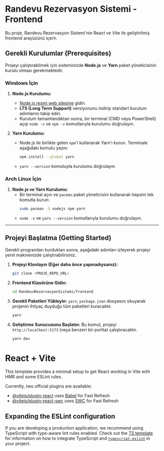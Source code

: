 # Randevu Rezervasyon Sistemi - Frontend

Bu proje, Randevu Rezervasyon Sistemi'nin React ve Vite ile geliştirilmiş frontend arayüzünü içerir.

## Gerekli Kurulumlar (Prerequisites)

Projeyi çalıştırabilmek için sisteminizde **Node.js** ve **Yarn** paket yöneticisinin kurulu olması gerekmektedir.

### Windows İçin

1.  **Node.js Kurulumu:**

      * [Node.js resmi web sitesine](https://nodejs.org/) gidin.
      * **LTS (Long Term Support)** versiyonunu indirip standart kurulum adımlarını takip edin.
      * Kurulum tamamlandıktan sonra, bir terminal (CMD veya PowerShell) açıp `node -v` ve `npm -v` komutlarıyla kurulumu doğrulayın.

2.  **Yarn Kurulumu:**

      * Node.js ile birlikte gelen `npm`'i kullanarak Yarn'ı kurun. Terminale aşağıdaki komutu yazın:
        ```bash
        npm install --global yarn
        ```
      * `yarn --version` komutuyla kurulumu doğrulayın.

### Arch Linux İçin

1.  **Node.js ve Yarn Kurulumu:**
      * Bir terminal açın ve `pacman` paket yöneticisini kullanarak hepsini tek komutla kurun:
        ```bash
        sudo pacman -S nodejs npm yarn
        ```
      * `node -v` ve `yarn --version` komutlarıyla kurulumu doğrulayın.

-----

## Projeyi Başlatma (Getting Started)

Gerekli programları kurduktan sonra, aşağıdaki adımları izleyerek projeyi yerel makinenizde çalıştırabilirsiniz.

1.  **Projeyi Klonlayın (Eğer daha önce yapmadıysanız):**

    ```bash
    git clone <PROJE_REPO_URL>
    ```

2.  **Frontend Klasörüne Gidin:**

    ```bash
    cd RandevuRezervasyonSistemi/frontend
    ```

3.  **Gerekli Paketleri Yükleyin:**
    `yarn`, `package.json` dosyasını okuyarak projenin ihtiyaç duyduğu tüm paketleri kuracaktır.

    ```bash
    yarn
    ```

4.  **Geliştirme Sunucusunu Başlatın:**
    Bu komut, projeyi `http://localhost:5173` (veya benzeri bir portta) çalıştıracaktır.

    ```bash
    yarn dev
    ```








# React + Vite

This template provides a minimal setup to get React working in Vite with HMR and some ESLint rules.

Currently, two official plugins are available:

- [@vitejs/plugin-react](https://github.com/vitejs/vite-plugin-react/blob/main/packages/plugin-react) uses [Babel](https://babeljs.io/) for Fast Refresh
- [@vitejs/plugin-react-swc](https://github.com/vitejs/vite-plugin-react/blob/main/packages/plugin-react-swc) uses [SWC](https://swc.rs/) for Fast Refresh

## Expanding the ESLint configuration

If you are developing a production application, we recommend using TypeScript with type-aware lint rules enabled. Check out the [TS template](https://github.com/vitejs/vite/tree/main/packages/create-vite/template-react-ts) for information on how to integrate TypeScript and [`typescript-eslint`](https://typescript-eslint.io) in your project.
